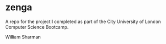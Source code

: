 # zenga
A repo for the project I completed as part of the City University of London Computer Science Bootcamp.

William Sharman
